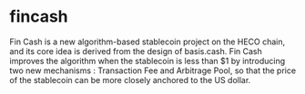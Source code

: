 # fincash
Fin Cash is a new algorithm-based stablecoin project on the HECO chain, and its core idea is derived from the design of basis.cash. Fin Cash improves the algorithm when the stablecoin is less than $1 by introducing two new mechanisms : Transaction Fee and Arbitrage Pool, so that the price of the stablecoin can be more closely anchored to the US dollar.
